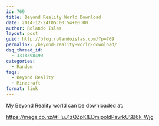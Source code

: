 ```yaml
---
id: 769
title: Beyond Reality World Download
date: 2014-12-24T05:00:54+00:00
author: Rolando Islas
layout: post
guid: http://blog.rolandoislas.com/?p=769
permalink: /beyond-reality-world-download/
dsq_thread_id:
  - 3318398490
categories:
  - Random
tags:
  - Beyond Reality
  - Minecraft
format: link
---
```

My Beyond Reality world can be downloaded at:

<https://mega.co.nz/#F!uJ1zQZpK!EDmipoldPavrkUSB6k_Wjg>